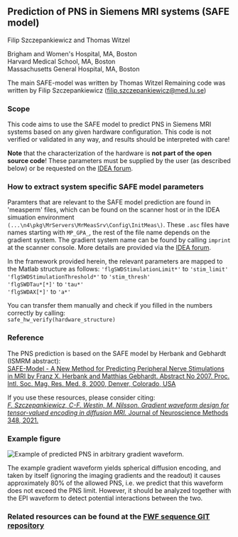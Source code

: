## Prediction of PNS in Siemens MRI systems (SAFE model)

Filip Szczepankiewicz and Thomas Witzel  
  
Brigham and Women's Hospital, MA, Boston  
Harvard Medical School, MA, Boston  
Massachusetts General Hospital, MA, Boston  

The main SAFE-model was written by Thomas Witzel
Remaining code was written by Filip Szczepankiewicz (filip.szczepankiewicz@med.lu.se)

### Scope
This code aims to use the SAFE model to predict PNS in Siemens MRI systems based on any given hardware configuration. This code is not verified or validated in any way, and results should be interpreted with care!

**Note** that the characterization of the hardware is **not part of the open source code**! These
parameters must be supplied by the user (as described below) or be requested on the [IDEA forum](https://www.mr-idea.com/communities/idea/results.aspx?k=PNS%20prediction%20in%20Matlab%20using%20the%20SAFE%20model).

### How to extract system specific SAFE model parameters
Paramters that are relevant to the SAFE model prediction are found in 'measperm' files, which can be found on the scanner host or in the IDEA simuation environment ```(...\n4\pkg\MrServers\MrMeasSrv\Config\InitMeas\)```. These ```.asc``` files have names starting with ```MP_GPA_```, the rest of the file name depends on the gradient system. The gradient system name can be found by calling ```imprint``` at the scanner console. More details are provided via the [IDEA forum](https://www.mr-idea.com/communities/idea/results.aspx?k=PNS%20prediction%20in%20Matlab%20using%20the%20SAFE%20model).

In the framework provided herein, the relevant parameters are mapped to the Matlab structure as follows:
```'flgSWDStimulationLimit*'``` to ```'stim_limit'```  
```'flgSWDStimulationThreshold*'``` to ```'stim_thresh'```  
```'flgSWDTau*[*]'``` to ```'tau*'```  
```'flgSWDAX[*]'``` to ```'a*'```  

You can transfer them manually and check if you filled in the numbers correctly by calling:  
```safe_hw_verify(hardware_structure)```  

### Reference
The PNS prediction is based on the SAFE model by Herbank and Gebhardt (ISMRM abstract):  
[SAFE-Model - A New Method for Predicting Peripheral Nerve Stimulations in MRI
by Franz X. Herbank and Matthias Gebhardt. Abstract No 2007. 
Proc. Intl. Soc. Mag. Res. Med. 8, 2000, Denver, Colorado, USA](https://cds.ismrm.org/ismrm-2000/PDF7/2007.PDF)

If you use these resources, please consider citing:  
[_F. Szczepankiewicz, C-F. Westin, M. Nilsson. Gradient waveform design for tensor-valued encoding in diffusion MRI._ Journal of Neuroscience Methods 348, 2021.](https://www.sciencedirect.com/science/article/pii/S0165027020304301)


### Example figure
![Example of predicted PNS in arbitrary gradient waveform.](safe_example_figure.jpg)

The example gradient waveform yields spherical diffusion encoding, and taken by itself (ignoring the imaging gradients and the readout) it causes approximately 80% of the allowed PNS, i.e. we predict that this waveform does not exceed the PNS limit. However, it should be analyzed together with the EPI waveform to detect potential interactions between the two. 

### Related resources can be found at the [FWF sequence GIT repository](https://github.com/filip-szczepankiewicz/fwf_seq_resources)
